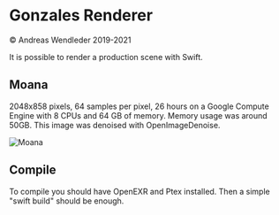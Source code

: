 # Gonzales Renderer

© Andreas Wendleder 2019-2021

It is possible to render a production scene with Swift.

## Moana

2048x858 pixels, 64 samples per pixel, 26 hours on a Google Compute Engine with
8 CPUs and 64 GB of memory. Memory usage was around 50GB.
This image was denoised with OpenImageDenoise.

![Moana](Images/moana.png)

## Compile

To compile you should have OpenEXR and Ptex installed.
Then a simple "swift build" should be enough.
